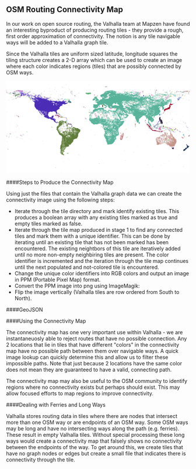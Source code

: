 ## OSM Routing Connectivity Map

In our work on open source routing, the Valhalla team at Mapzen have found an interesting byproduct of producing routing tiles - they provide a rough, first order approximation of connectivity. The notion is any tile navigable ways will be added to a Valhalla graph tile.

Since the Valhalla tiles are uniform sized latitude, longitude squares the tiling structure creates a 2-D array which can be used to create an image where each color indicates regions (tiles) that are possibly connected by OSM ways.

![](images/connectivity2.png)

####Steps to Produce the Connectivity Map

Using just the files that contain the Valhalla graph data we can create the connectivity image using the following steps:

* Iterate through the tile directory and mark identify existing tiles. This produces a boolean array with any existing tiles marked as true and empty tiles marked as false.
* Iterate through the tile map produced in stage 1 to find any connected tiles and mark them with a unique identifier. This can be done by iterating until an existing tile that has not been marked has been encountered. The existing neightbors of this tile are iteratively added until no more non-empty neighbiring tiles are present. The color identifier is incremented and the iteration through the tile map continues until the next populated and not-colored tile is encountered.
* Change the unique color identifiers into RGB colors and output an image in PPM (Portable Pixel Map) format.
* Convert the PPM image into png using ImageMagik:
* Flip the image vertically (Valhalla tiles are row ordered from South to North).

####GeoJSON

####Using the Connectivity Map

The connectivity map has one very important use within Valhalla - we are instantaneuosly able to reject routes that have no possible connection. Any 2 locations that lie in tiles that have different "colors" in the connectivity map have no possible path between them over navigable ways. A quick image lookup can quickly determine this and allow us to filter these impossible paths. Note that just because 2 locations have the same color does not mean they are guaranteed to have a valid, connecting path.

The connectivity map may also be useful to the OSM community to identify regions where no connectivity exists but perhaps should exist. This may allow focused efforts to map regions to improve connectivity.

####Dealing with Ferries and Long Ways

Valhalla stores routing data in tiles where there are nodes that intersect more than one OSM way or are endpoints of an OSM way. Some OSM ways may be long and have no intersecting ways along the path (e.g. ferries). These result in empty Valhalla tiles.  Without special processing these long ways would create a connectivity map that falsely shows no connectivity between the endpoints of the way. To get around this, we create tiles that have no graph nodes or edges but create a small file that indicates there is connectivity through the tile.

